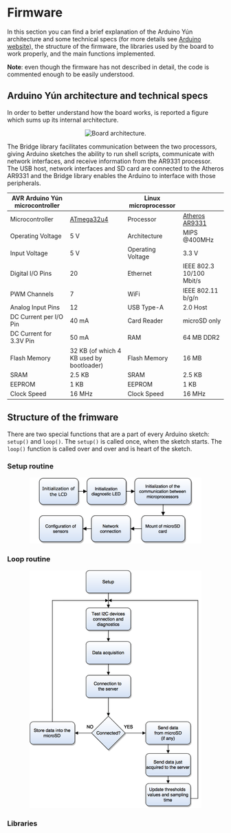 # Firmware

In this section you can find a brief explanation of the Arduino Yún architecture and some technical specs (for more details see [Arduino website](https://www.arduino.cc/)), the structure of the firmware, the libraries used by the board to work properly, and the main functions implemented.

**Note**: even though the firmware has not described in detail, the code is commented enough to be easily understood.

## Arduino Yún architecture and technical specs

In order to better understand how the board works, is reported a figure which sums up its internal architecture.

<p align="center">
    <img src="../../figures/fig6.png" alt="Board architecture." title="Board architecture" width="500px;"></img>
</p>

The Bridge library facilitates communication between the two processors, giving Arduino sketches the ability to run shell scripts, communicate with network interfaces, and receive information from the AR9331 processor. The USB host, network interfaces and SD card are connected to the Atheros AR9331 and the Bridge library enables the Arduino to interface with those peripherals.

| AVR Arduino Yún microcontroller |                                                                                              | Linux microprocessor |                                                                                   |
|---------------------------------|----------------------------------------------------------------------------------------------|----------------------|-----------------------------------------------------------------------------------|
| Microcontroller                 | [ATmega32u4](http://www.atmel.com/Images/Atmel-7766-8-bit-AVR-ATmega16U4-32U4_Datasheet.pdf) | Processor            | [Atheros AR9331](https://www.openhacks.com/uploadsproductos/ar9331_datasheet.pdf) |
| Operating Voltage               | 5 V                                                                                          | Architecture         | MIPS @400MHz                                                                      |
| Input Voltage                   | 5 V                                                                                          | Operating Voltage    | 3.3 V                                                                             |
| Digital I/O Pins                | 20                                                                                           | Ethernet             | IEEE 802.3 10/100 Mbit/s                                                          |
| PWM Channels                    | 7                                                                                            | WiFi                 | IEEE 802.11 b/g/n                                                                 |
| Analog Input Pins               | 12                                                                                           | USB Type-A           | 2.0 Host                                                                          |
| DC Current per I/O Pin          | 40 mA                                                                                        | Card Reader          | microSD only                                                                      |
| DC Current for 3.3V Pin         | 50 mA                                                                                        | RAM                  | 64 MB DDR2                                                                        |
| Flash Memory                    | 32 KB (of which 4 KB used by bootloader)                                                     | Flash Memory         | 16 MB                                                                             |
| SRAM                            | 2.5 KB                                                                                       | SRAM                 | 2.5 KB                                                                            |
| EEPROM                          | 1 KB                                                                                         | EEPROM               | 1 KB                                                                              |
| Clock Speed                     | 16 MHz                                                                                       | Clock Speed          | 16 MHz                                                                            |

## Structure of the frimware

There are two special functions that are a part of every Arduino sketch: `setup()` and `loop()`. The `setup()` is called once, when the sketch starts. The `loop()` function is called over and over and is heart of the sketch.

### Setup routine

<p align="center">
    <img src="../../figures/fig7.png" alt="Setup routine." title="Setup routine" width="400px;"></img>
</p>

### Loop routine

<p align="center">
    <img src="../../figures/fig8.png" alt="Loop routine." title="Loop routine" width="400px;"></img>
</p>

### Libraries
